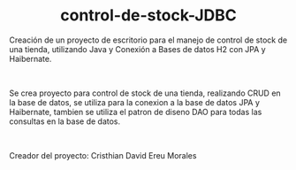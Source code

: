 <h1 align="center"> control-de-stock-JDBC </h1> 
<p>Creación de un proyecto de escritorio para el manejo de control de stock de una tienda, utilizando Java y Conexión a Bases de datos H2 con JPA y Haibernate.</p>
<br>
<p>Se crea proyecto para control de stock de una tienda, realizando CRUD en la base de datos, se utiliza para la conexion a la base de datos JPA y Haibernate, tambien se utiliza el patron de diseno DAO para todas las consultas en la base de datos.</p>
<br>
<p>Creador del proyecto: Cristhian David Ereu Morales</p>
